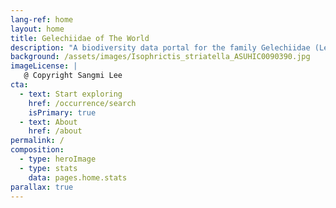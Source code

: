 ```yaml
---
lang-ref: home
layout: home
title: Gelechiidae of The World
description: "A biodiversity data portal for the family Gelechiidae (Lepidoptera) in the world" 
background: /assets/images/Isophrictis_striatella_ASUHIC0090390.jpg
imageLicense: |
   @ Copyright Sangmi Lee 
cta:
  - text: Start exploring
    href: /occurrence/search
    isPrimary: true
  - text: About
    href: /about
permalink: /
composition:
  - type: heroImage
  - type: stats
    data: pages.home.stats
parallax: true
---
```

